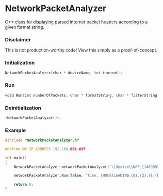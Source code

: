 # NetworkPacketAnalyzer
C++ class for displaying parsed internet packet headers according to a given format string.

### Disclaimer
This is not production-worthy code! View this simply as a proof-of-concept.

### Initialization
```C++
NetworkPacketAnalyzer(char * deviceName, int timeout);
```

### Run
```C++
void Run(int numberOfPackets, char * formatString, char * filterString);
```

### Deinitialization
```C++
~NetworkPacketAnalyzer();
```

### Example
```C++
#include "NetworkPacketAnalyzer.h"

#define MY_IP_ADDRESS 192.168.001.037

int main()
{
	NetworkPacketAnalyzer networkPacketAnalyzer("\\Device\\NPF_{14090526-0B6F-4B14-B801-2AF0CECF917A}", 1000);

	networkPacketAnalyzer.Run(false, "Time: {HOUR{LEADING:{0},{2};}}:{MINUTE{LEADING:{0},{2};}}:{SECOND{LEADING:{0},{2};}}\n{IF:{NOT:{EQUALS:{ETHERNET},{0};};};{ETHERNET}}{IF:{NOT:{EQUALS:{ARP},{0};};};{ARP}}{IF:{NOT:{EQUALS:{IPV4},{0};};};{IPV4}}{IF:{NOT:{EQUALS:{IPV6},{0};};};{IPV6}}{IF:{NOT:{EQUALS:{TCP},{0};};};{TCP}}{IF:{NOT:{EQUALS:{UDP},{0};};};{UDP}}{CONTENT}\n", "1");
	
	return 0;
}
```

